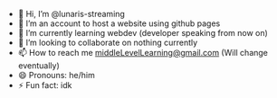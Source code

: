 - 👋 Hi, I’m @lunaris-streaming
- 👀 I’m an account to host a website using github pages
- 🌱 I’m currently learning webdev (developer speaking from now on)
- 💞️ I’m looking to collaborate on nothing currently
- 📫 How to reach me middleLevelLearning@gmail.com (Will change eventually)
- 😄 Pronouns: he/him
- ⚡ Fun fact: idk

<!---
lunaris-streaming/lunaris-streaming is a ✨ special ✨ repository because its `README.md` (this file) appears on your GitHub profile.
You can click the Preview link to take a look at your changes.
--->
